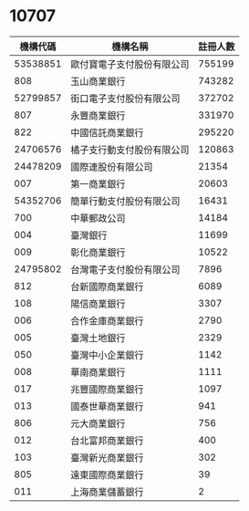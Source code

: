 # 10707

| 機構代碼 | 機構名稱                   | 註冊人數 |
| -------- | -------------------------- | -------- |
| 53538851 | 歐付寶電子支付股份有限公司 | 755199   |
| 808      | 玉山商業銀行               | 743282   |
| 52799857 | 街口電子支付股份有限公司   | 372702   |
| 807      | 永豐商業銀行               | 331970   |
| 822      | 中國信託商業銀行           | 295220   |
| 24706576 | 橘子支行動支付股份有限公司 | 120863   |
| 24478209 | 國際連股份有限公司         | 21354    |
| 007      | 第一商業銀行               | 20603    |
| 54352706 | 簡單行動支付股份有限公司   | 16431    |
| 700      | 中華郵政公司               | 14184    |
| 004      | 臺灣銀行                   | 11699    |
| 009      | 彰化商業銀行               | 10522    |
| 24795802 | 台灣電子支付股份有限公司   | 7896     |
| 812      | 台新國際商業銀行           | 6089     |
| 108      | 陽信商業銀行               | 3307     |
| 006      | 合作金庫商業銀行           | 2790     |
| 005      | 臺灣土地銀行               | 2329     |
| 050      | 臺灣中小企業銀行           | 1142     |
| 008      | 華南商業銀行               | 1111     |
| 017      | 兆豐國際商業銀行           | 1097     |
| 013      | 國泰世華商業銀行           | 941      |
| 806      | 元大商業銀行               | 756      |
| 012      | 台北富邦商業銀行           | 400      |
| 103      | 臺灣新光商業銀行           | 302      |
| 805      | 遠東國際商業銀行           | 39       |
| 011      | 上海商業儲蓄銀行           | 2        |